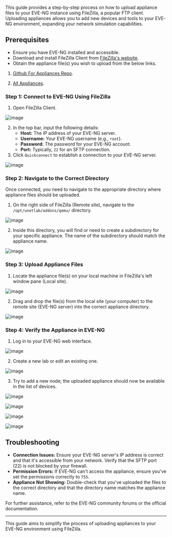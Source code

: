 This guide provides a step-by-step process on how to upload appliance files to your EVE-NG instance using FileZilla, a popular FTP client. Uploading appliances allows you to add new devices and tools to your EVE-NG environment, expanding your network simulation capabilities.

## Prerequisites

- Ensure you have EVE-NG installed and accessible.
- Download and install FileZilla Client from [FileZilla's website](https://filezilla-project.org/).
- Obtain the appliance file(s) you wish to upload from the below links.

1. [Github For Appliances Repo](https://github.com/hegdepavankumar/Cisco-Images-for-GNS3-and-EVE-NG?tab=readme-ov-file).

2. [All Appliances](https://labhub.eu.org/UNETLAB%20II/addons/qemu/).

### Step 1: Connect to EVE-NG Using FileZilla

1. Open FileZilla Client.

![image](https://github.com/Mohammed-Salameh/Network-emulators/assets/140098574/a006f92e-f972-4498-bc20-6ca3b1da6d75)

2. In the top bar, input the following details:
   - **Host:** The IP address of your EVE-NG server.
   - **Username:** Your EVE-NG username (e.g., `root`).
   - **Password:** The password for your EVE-NG account.
   - **Port:** Typically, `22` for an SFTP connection.
3. Click `Quickconnect` to establish a connection to your EVE-NG server.

![image](https://github.com/Mohammed-Salameh/Network-emulators/assets/140098574/5be3586b-8517-4932-aae1-7fdac23e4ec2)


### Step 2: Navigate to the Correct Directory

Once connected, you need to navigate to the appropriate directory where appliance files should be uploaded.

1. On the right side of FileZilla (Remote site), navigate to the `/opt/unetlab/addons/qemu/` directory.

![image](https://github.com/Mohammed-Salameh/Network-emulators/assets/140098574/b415d9d5-2bb8-403e-9d2a-7e8988ab178a)

2. Inside this directory, you will find or need to create a subdirectory for your specific appliance. The name of the subdirectory should match the appliance name.

![image](https://github.com/Mohammed-Salameh/Network-emulators/assets/140098574/25fc08f6-e381-42ec-840e-6d3e863932bb)

### Step 3: Upload Appliance Files

1. Locate the appliance file(s) on your local machine in FileZilla's left window pane (Local site).

![image](https://github.com/Mohammed-Salameh/Network-emulators/assets/140098574/4e89afa7-86bf-4524-a5b9-0b4622482cd3)


2. Drag and drop the file(s) from the local site (your computer) to the remote site (EVE-NG server) into the correct appliance directory.

![image](https://github.com/Mohammed-Salameh/Network-emulators/assets/140098574/09b268ab-005c-441b-9f71-d009ff7d925e)

### Step 4: Verify the Appliance in EVE-NG

1. Log in to your EVE-NG web interface.

![image](https://github.com/Mohammed-Salameh/Network-emulators/assets/140098574/a05017cc-045c-43ba-ae44-dbb82a89edb7)

2. Create a new lab or edit an existing one.

![image](https://github.com/Mohammed-Salameh/Network-emulators/assets/140098574/0a7607ca-ea7b-487c-85a0-c47f0db13686)

3. Try to add a new node; the uploaded appliance should now be available in the list of devices.

![image](https://github.com/Mohammed-Salameh/Network-emulators/assets/140098574/587d180b-c4b2-4f98-8288-927971660c4b)

![image](https://github.com/Mohammed-Salameh/Network-emulators/assets/140098574/0ea0a10e-6a75-49b8-b5a7-a5ee41cb56c5)

![image](https://github.com/Mohammed-Salameh/Network-emulators/assets/140098574/cc4b8a1f-ef8f-4859-86e7-50c1c1ca37a3)

![image](https://github.com/Mohammed-Salameh/Network-emulators/assets/140098574/27387358-8ba0-4700-8f5c-caa6f300721e)

## Troubleshooting

- **Connection Issues:** Ensure your EVE-NG server's IP address is correct and that it's accessible from your network. Verify that the SFTP port (22) is not blocked by your firewall.
- **Permission Errors:** If EVE-NG can't access the appliance, ensure you've set the permissions correctly to `755`.
- **Appliance Not Showing:** Double-check that you've uploaded the files to the correct directory and that the directory name matches the appliance name.

For further assistance, refer to the EVE-NG community forums or the official documentation.

---

This guide aims to simplify the process of uploading appliances to your EVE-NG environment using FileZilla.
